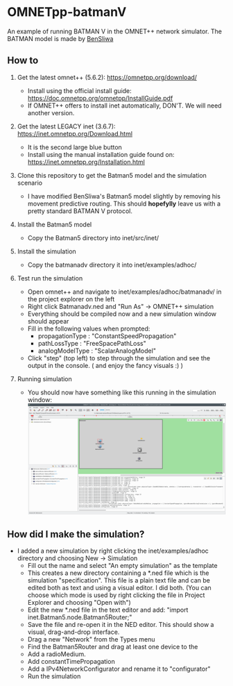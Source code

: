 # OMNETpp-batmanV
An example of running BATMAN V in the OMNET++ network simulator. The BATMAN model is made by [BenSliwa](https://github.com/BenSliwa/rawData_batmanV)


## How to
1. Get the latest omnet++ (5.6.2): https://omnetpp.org/download/
    - Install using the official install guide: https://doc.omnetpp.org/omnetpp/InstallGuide.pdf
    - If OMNET++ offers to install inet automatically, DON'T. We will need another version.
    
2. Get the latest LEGACY inet (3.6.7): https://inet.omnetpp.org/Download.html
    - It is the second large blue button
    - Install using the manual installation guide found on: https://inet.omnetpp.org/Installation.html

3. Clone this repository to get the Batman5 model and the simulation scenario
    - I have modified BenSliwa's Batman5 model slightly by removing his movement predictive routing. This should **hopefylly** leave us with a pretty standard BATMAN V protocol.
  
4. Install the Batman5 model
    - Copy the Batman5 directory into inet/src/inet/

5. Install the simulation
    - Copy the batmanadv directory it into inet/examples/adhoc/
  
6. Test run the simulation
    - Open omnet++ and navigate to inet/examples/adhoc/batmanadv/ in the project explorer on the left
    - Right click Batmanadv.ned and "Run As" -> OMNET++ simulation
    - Everything should be compiled now and a new simulation window should appear
    - Fill in the following values when prompted:
      - propagationType : "ConstantSpeedPropagation"
      - pathLossType    : "FreeSpacePathLoss"
      - analogModelType : "ScalarAnalogModel"
    - Click "step" (top left) to step through the simulation and see the output in the console. ( and enjoy the fancy visuals :) )

7. Running simulation
    - You should now have something like this running in the simulation window:
![](images/simulation_window.png)

## How did I make the simulation?
- I added a new simulation by right clicking the inet/examples/adhoc directory and choosing New -> Simulation
  - Fill out the name and select "An empty simulation" as the template
  - This creates a new directory containing a *.ned file which is the simulation "specification". This file is a plain text file and can be edited both as text and using a visual editor. I did both. (You can choose which mode is used by right clicking the file in Project Explorer and choosing "Open with")
  - Edit the new *.ned file in the text editor and add: "import inet.Batman5.node.Batman5Router;"
  - Save the file and re-open it in the NED editor. This should show a visual, drag-and-drop interface. 
  - Drag a new "Network" from the Types menu
  - Find the Batman5Router and drag at least one device to the
  - Add a radioMedium.
  - Add constantTimePropagation
  - Add a IPv4NetworkConfigurator and rename it to "configurator"
  - Run the simulation
